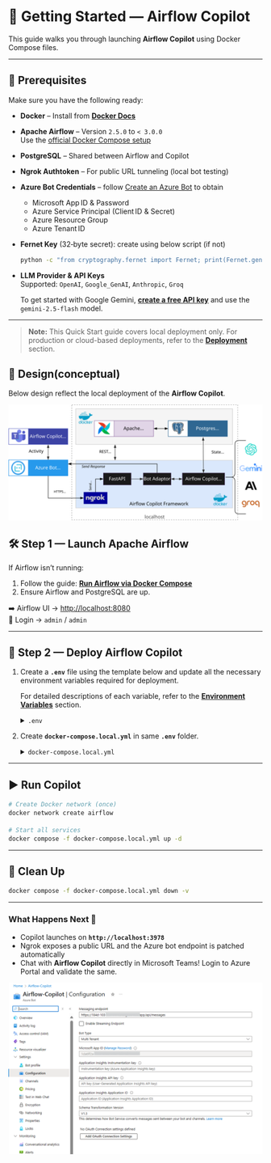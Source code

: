 # 🚀 Getting Started — Airflow Copilot  

This guide walks you through launching  **Airflow Copilot** using Docker Compose files.

---

## 🧰 Prerequisites

Make sure you have the following ready:

- **Docker** – Install from [**Docker Docs**](https://docs.docker.com/engine/install/)
- **Apache Airflow** – Version `2.5.0` to `< 3.0.0`  
  Use the [official Docker Compose setup](https://airflow.apache.org/docs/apache-airflow/2.11.0/howto/docker-compose/index.html)
- **PostgreSQL** – Shared between Airflow and Copilot
- **Ngrok Authtoken** – For public URL tunneling (local bot testing)
- **Azure Bot Credentials** – follow [Create an Azure Bot](/quickstart/azure_bot/) to obtain  
    - Microsoft App ID & Password  
    - Azure Service Principal (Client ID & Secret)  
    - Azure Resource Group  
    - Azure Tenant ID
- **Fernet Key** (32‑byte secret): create using below script (if not)

  ```bash
  python -c "from cryptography.fernet import Fernet; print(Fernet.generate_key().decode())"
  ```

- **LLM Provider & API Keys**  
    Supported: `OpenAI`, `Google_GenAI`,  `Anthropic`, `Groq`

    To get started with Google Gemini, [**create a free API key**](https://ai.google.dev/) and use the `gemini-2.5-flash` model.


---

> **Note:** This Quick Start guide covers local deployment only. For production or cloud-based deployments, refer to the [**Deployment**](/deployment/docker-deployment) section.


## 🧪 Design(conceptual)
Below design reflect the local deployment of the **Airflow Copilot**.

![Local Deployment](../assets/quick-start-arch.svg)


## 🛠 Step 1 — Launch Apache Airflow

If Airflow isn’t running:

1. Follow the guide: [**Run Airflow via Docker Compose**](https://airflow.apache.org/docs/apache-airflow/2.11.0/howto/docker-compose/index.html)
2. Ensure Airflow and PostgreSQL are up.

➡️ Airflow UI → <http://localhost:8080>  
🔐 Login → `admin` / `admin`

---

## 🤖 Step 2 — Deploy Airflow Copilot

1. Create a **`.env`** file using the template below and update all the necessary environment variables required for deployment.  

    For detailed descriptions of each variable, refer to the [**Environment Variables**](../configuration/environment_variables.md) section.


    <details>
    <summary><code>.env</code></summary>
    ```env
    --8<-- "./.env.example"
    ```
    </details>

2. Create **`docker-compose.local.yml`** in same **`.env`** folder.  

    <details>
    <summary><code>docker-compose.local.yml</code></summary>
    ```yaml title="docker-compose.local.yml"
    --8<-- "./docker-compose.local.yml"
    ```
    </details>
---

## ▶️ Run Copilot

```bash
# Create Docker network (once)
docker network create airflow

# Start all services
docker compose -f docker-compose.local.yml up -d
```

---

## 🧽 Clean Up

```bash
docker compose -f docker-compose.local.yml down -v
```

---

### What Happens Next 🎉

- Copilot launches on **`http://localhost:3978`**  
- Ngrok exposes a public URL and the Azure bot endpoint is patched automatically  
- Chat with **Airflow Copilot** directly in Microsoft Teams! Login to Azure Portal and validate the same.

![Azure Bot Message Endpoint](../assets/Message-Endpoint-Bot.png)

